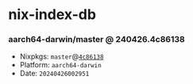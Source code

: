 # nix-index-db
### aarch64-darwin/master @ 240426.4c86138
- Nixpkgs: `master`@[`4c86138`](https://github.com/NixOS/nixpkgs/commit/4c86138ce486d601d956a165e2f7a0fc029a03c1)
- Platform: `aarch64-darwin`
- Date: `20240426002951`
